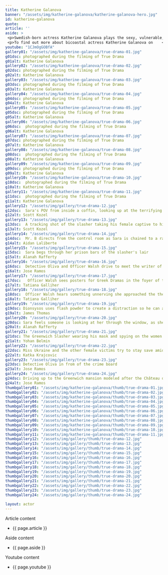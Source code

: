 ```yaml
---
title: Katherine Galanova
banner: "/assets/img/katherine-galanova/katherine-galanova-hero.jpg"
id: katherine-galanova
quote: 
article: ''
aside: >
 <p>Swedish-born actress Katherine Galanova plays the sexy, vulnerable, Mika in the horror film being shot within True Drama. Katherine explains,“This is a horror film - I scream - I beg - I run for my life - but this is also a critique of horror films. True Drama questions and recreates reality at the same time. It does this by taking on the original purpose of drama - from when drama was first invented - way back in ancient Greece.  Another thing I learned from the director, James Thomas, is the way that large center-stage doors are used in Greek drama to foretell something ominous. You hear screaming off set and they wheel out the dead bodies. My scenes involve four sets of unexpected doors - okay no spoilers but I’ll say that the shower-room has a very heavy metal door - and the whole game with doors plays right up through the climax of the film."</p>
 <p>To find out more about bicoastal actress Katherine Galanova on    <a href="https://www.linkedin.com/in/katherine-galanova-948724148/" target="_blank" class="underline mail-link">linkedin</a></p>
youtube: "1CJmOgGOBfA"
gallery01: "/assets/img/katherine-galanova/true-drama-01.jpg"
g01dsc: photographed during the filming of True Drama 
g01alt: Katherine Galanova
gallery02: "/assets/img/katherine-galanova/true-drama-02.jpg"
g02dsc: photographed during the filming of True Drama   
g02alt: Katherine Galanova  
gallery03: "/assets/img/katherine-galanova/true-drama-03.jpg"
g03dsc: photographed during the filming of True Drama 
g03alt: Katherine Galanova 
gallery04: "/assets/img/katherine-galanova/true-drama-04.jpg"
g04dsc: photographed during the filming of True Drama  
g04alt: Katherine Galanova
gallery05: "/assets/img/katherine-galanova/true-drama-05.jpg"
g05dsc: photographed during the filming of True Drama 
g05alt: Katherine Galanova 
gallery06: "/assets/img/katherine-galanova/true-drama-06.jpg"
g06dsc:  photographed during the filming of True Drama 
g06alt: Katherine Galanova  
gallery07: "/assets/img/katherine-galanova/true-drama-07.jpg"
g07dsc: photographed during the filming of True Drama 
g07alt: Katherine Galanova  
gallery08: "/assets/img/katherine-galanova/true-drama-08.jpg"
g08dsc:  photographed during the filming of True Drama 
g08alt: Katherine Galanova
gallery09: "/assets/img/katherine-galanova/true-drama-09.jpg"
g09dsc: photographed during the filming of True Drama   
g09alt: Katherine Galanova
gallery10: "/assets/img/katherine-galanova/true-drama-10.jpg"
g10dsc:  photographed during the filming of True Drama   
g10alt: Katherine Galanova  
gallery11: "/assets/img/katherine-galanova/true-drama-11.jpg"
g11dsc:  photographed during the filming of True Drama 
g11alt: Katherine Galanova
gallery12: "/assets/img/gallery/true-drama-12.jpg"
g12dsc:  Sara's POV from inside a coffin, looking up at the terrifying masked slasher 
g12alt: Scott Kozel 
gallery13: "/assets/img/gallery/true-drama-13.jpg"
g13dsc:  A tracking shot of the slasher taking his female captive to his underground lair 
g13alt: Scott Kozel 
gallery14: "/assets/img/gallery/true-drama-14.jpg"
g14dsc:  Mr. B directs from the control room as Sara is chained to a rack before being tortured 
g14alt: Aidan Laliberte  
gallery15: "/assets/img/gallery/true-drama-15.jpg"
g15dsc:  Sara begs through her prison bars of the slasher's lair
g15alt: Alanah Rafferty
gallery16: "/assets/img/gallery/true-drama-16.jpg"
g16dsc:  Detective Oliva and Officer Walsh drive to meet the writer of the slasher script 
g16alt: Jose Ramos
gallery17: "/assets/img/gallery/true-drama-17.jpg"
g17dsc:   Officer Walsh sees posters for Greek Dramas in the foyer of the theater at the abandoned sanitarium 
g17alt: Tatiana Galliher 
gallery18: "/assets/img/gallery/true-drama-18.jpg"
g18dsc:  Officer Walsh hears something unnerving she approached the theater stage 
g18alt: Tatiana Galliher  
gallery19: "/assets/img/gallery/true-drama-19.jpg"
g19dsc: Dionsysos uses flash powder to create a distraction so he can avoid being tased by police
g19alt: James Thomas
gallery20: "/assets/img/gallery/true-drama-20.jpg"
g20dsc: Sara feels someone is looking at her through the window, as she showers in the Slasher's house
g20alt: Alanah Rafferty
gallery21: "/assets/img/gallery/true-drama-21.jpg"
g21dsc: The Greenwich Slasher wearing his mask and spying on the women in the shower
g21alt: Yohan Belmin
gallery22: "/assets/img/gallery/true-drama-22.jpg"
g22dsc: Miss Ukraine and the other female victims try to stay save amid the chaos on set
g22alt: Katka Krajcovic 
gallery23: "/assets/img/gallery/true-drama-23.jpg"
g23dsc: Detective Oliva in from of the crime board
g23alt: Jose Ramos
gallery24: "/assets/img/gallery/true-drama-24.jpg"
g24dsc: Driving up to the Greenwich mansion modeled after the Château de Malmaison in French
g24alt: Jose Ramos
thumbgallery01: "/assets/img/katherine-galanova/thumb/true-drama-01.jpg"
thumbgallery02: "/assets/img/katherine-galanova/thumb/true-drama-02.jpg"
thumbgallery03: "/assets/img/katherine-galanova/thumb/true-drama-03.jpg"
thumbgallery04: "/assets/img/katherine-galanova/thumb/true-drama-04.jpg"
thumbgallery05: "/assets/img/katherine-galanova/thumb/true-drama-05.jpg"
thumbgallery06: "/assets/img/katherine-galanova/thumb/true-drama-06.jpg"
thumbgallery07: "/assets/img/katherine-galanova/thumb/true-drama-07.jpg"
thumbgallery08: "/assets/img/katherine-galanova/thumb/true-drama-08.jpg"
thumbgallery09: "/assets/img/katherine-galanova/thumb/true-drama-09.jpg"
thumbgallery10: "/assets/img/katherine-galanova/thumb/true-drama-10.jpg"
thumbgallery11: "/assets/img/katherine-galanova/thumb/true-drama-11.jpg"
thumbgallery12: "/assets/img/gallery/thumb/true-drama-12.jpg"
thumbgallery13: "/assets/img/gallery/thumb/true-drama-13.jpg"
thumbgallery14: "/assets/img/gallery/thumb/true-drama-14.jpg"
thumbgallery15: "/assets/img/gallery/thumb/true-drama-15.jpg"
thumbgallery16: "/assets/img/gallery/thumb/true-drama-16.jpg"
thumbgallery17: "/assets/img/gallery/thumb/true-drama-17.jpg"
thumbgallery18: "/assets/img/gallery/thumb/true-drama-18.jpg"
thumbgallery19: "/assets/img/gallery/thumb/true-drama-19.jpg"
thumbgallery20: "/assets/img/gallery/thumb/true-drama-20.jpg"
thumbgallery21: "/assets/img/gallery/thumb/true-drama-21.jpg"
thumbgallery22: "/assets/img/gallery/thumb/true-drama-22.jpg"
thumbgallery23: "/assets/img/gallery/thumb/true-drama-23.jpg"
thumbgallery24: "/assets/img/gallery/thumb/true-drama-24.jpg"

layout: actor
---
```


Article content
* {{ page.article }}

Aside content
* {{ page.aside }}

Youtube content
* {{ page.youtube }}

